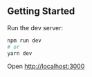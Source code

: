 ## Getting Started

Run the dev server:

```bash
npm run dev
# or
yarn dev
```

Open [http://localhost:3000](http://localhost:3000)